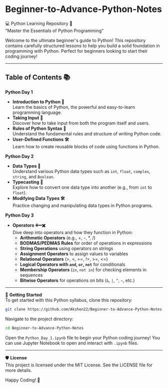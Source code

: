 # Beginner-to-Advance-Python-Notes

💻 Python Learning Repository 🚀  
"Master the Essentials of Python Programming"

Welcome to the ultimate beginner's guide to Python! This repository contains carefully structured lessons to help you build a solid foundation in programming with Python. Perfect for beginners looking to start their coding journey!

---

## Table of Contents 📚  
**Python Day 1**  
- **Introduction to Python 🐍**  
  Learn the basics of Python, the powerful and easy-to-learn programming language.  
- **Taking Input 📝**  
  Discover how to take input from both the program itself and users.  
- **Rules of Python Syntax 📜**  
  Understand the fundamental rules and structure of writing Python code.  
- **User-Defined Functions 🛠️**  
  Learn how to create reusable blocks of code using functions in Python.  
  
**Python Day 2**  
- **Data Types 🔢**  
  Understand various Python data types such as `int`, `float`, `complex`, `string`, and `Boolean`.  
- **Typecasting 🔄**  
  Explore how to convert one data type into another (e.g., from `int` to `float`).  
- **Modifying Data Types 🛠️**  
  Practice changing and manipulating data types in Python programs.

**Python Day 3**  
- **Operators ➕➖✖️**  
  Dive deep into operators and how they function in Python:  
  - **Arithmetic Operators** (e.g., +, -, *, /)  
  - **BODMAS/PEDMAS Rules** for order of operations in expressions  
  - **String Operations** using operators on strings  
  - **Assignment Operators** to assign values to variables  
  - **Relational Operators** (>, <, ==, !=, >=, <=)  
  - **Logical Operators with `and`, `or`, `not`** for conditionals  
  - **Membership Operators** (`in`, `not in`) for checking elements in sequences  
  - **Bitwise Operators** for operations on bits (`&`, `|`, `^`, `~`, etc.)  

---

🚀 **Getting Started**  
To get started with this Python syllabus, clone this repository:

```bash  
git clone https://github.com/Akshen22/Beginner-to-Advance-Python-Notes.git
```  

Navigate to the project directory:  
```bash  
cd Beginner-to-Advance-Python-Notes 
```  

Open the `Python_Day_1.ipynb` file to begin your Python coding journey! You can use Jupyter Notebook to open and interact with `.ipynb` files.

---

🛡️ **License**  
This project is licensed under the MIT License. See the LICENSE file for more details.

Happy Coding! 🎉
